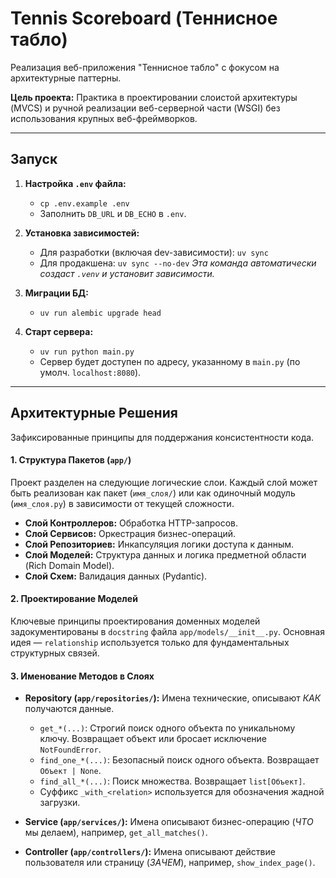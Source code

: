 # Tennis Scoreboard (Теннисное табло)

Реализация веб-приложения "Теннисное табло" с фокусом на архитектурные паттерны.

**Цель проекта:** Практика в проектировании слоистой архитектуры (MVCS) и ручной реализации веб-серверной части (WSGI) без использования крупных веб-фреймворков.

---

## Запуск

1.  **Настройка `.env` файла:**
    -   `cp .env.example .env`
    -   Заполнить `DB_URL` и `DB_ECHO` в `.env`.

2.  **Установка зависимостей:**
    -   Для разработки (включая dev-зависимости): `uv sync`
    -   Для продакшена: `uv sync --no-dev`
    *Эта команда автоматически создаст `.venv` и установит зависимости.*

3.  **Миграции БД:**
    -   `uv run alembic upgrade head`

4.  **Старт сервера:**
    -   `uv run python main.py`
    -   Сервер будет доступен по адресу, указанному в `main.py` (по умолч. `localhost:8080`).

---

## Архитектурные Решения

Зафиксированные принципы для поддержания консистентности кода.

#### 1. Структура Пакетов (`app/`)
Проект разделен на следующие логические слои. Каждый слой может быть реализован как пакет (`имя_слоя/`) или как одиночный модуль (`имя_слоя.py`) в зависимости от текущей сложности.

-   **Слой Контроллеров:** Обработка HTTP-запросов.
-   **Слой Сервисов:** Оркестрация бизнес-операций.
-   **Слой Репозиториев:** Инкапсуляция логики доступа к данным.
-   **Слой Моделей:** Структура данных и логика предметной области (Rich Domain Model).
-   **Слой Схем:** Валидация данных (Pydantic).

#### 2. Проектирование Моделей
Ключевые принципы проектирования доменных моделей задокументированы в `docstring` файла `app/models/__init__.py`. Основная идея — `relationship` используется только для фундаментальных структурных связей.

#### 3. Именование Методов в Слоях

-   **Repository (`app/repositories/`):** Имена технические, описывают *КАК* получаются данные.
    -   `get_*(...)`: Строгий поиск одного объекта по уникальному ключу. Возвращает объект или бросает исключение `NotFoundError`.
    -   `find_one_*(...)`: Безопасный поиск одного объекта. Возвращает `Объект | None`.
    -   `find_all_*(...)`: Поиск множества. Возвращает `list[Объект]`.
    -   Суффикс `_with_<relation>` используется для обозначения жадной загрузки.

-   **Service (`app/services/`):** Имена описывают бизнес-операцию (*ЧТО* мы делаем), например, `get_all_matches()`.

-   **Controller (`app/controllers/`):** Имена описывают действие пользователя или страницу (*ЗАЧЕМ*), например, `show_index_page()`.